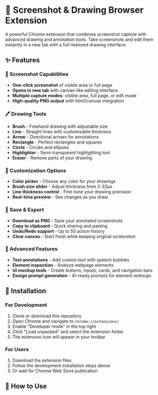 # 🎨 Screenshot & Drawing Browser Extension

A powerful Chrome extension that combines screenshot capture with advanced drawing and annotation tools. Take screenshots and edit them instantly in a new tab with a full-featured drawing interface.

## ✨ Features

### 📸 Screenshot Capabilities
- **One-click screenshot** of visible area or full page
- **Opens in new tab** with canvas-like editing interface
- **Multiple capture modes**: visible area, full page, or edit mode
- **High-quality PNG output** with html2canvas integration

### 🖊️ Drawing Tools
- **Brush** - Freehand drawing with adjustable size
- **Line** - Straight lines with customizable thickness
- **Arrow** - Directional arrows for annotations
- **Rectangle** - Perfect rectangles and squares
- **Circle** - Circles and ellipses
- **Highlighter** - Semi-transparent highlighting tool
- **Eraser** - Remove parts of your drawing

### 🎨 Customization Options
- **Color picker** - Choose any color for your drawings
- **Brush size slider** - Adjust thickness from 2-32px
- **Line thickness control** - Fine-tune your drawing precision
- **Real-time preview** - See changes as you draw

### 💾 Save & Export
- **Download as PNG** - Save your annotated screenshots
- **Copy to clipboard** - Quick sharing and pasting
- **Undo/Redo support** - Up to 50 action history
- **Clear canvas** - Start fresh while keeping original screenshot

### 💬 Advanced Features
- **Text annotations** - Add custom text with speech bubbles
- **Element inspection** - Analyze webpage elements
- **UI mockup tools** - Create buttons, inputs, cards, and navigation bars
- **Design prompt generation** - AI-ready prompts for element redesign

## 🚀 Installation

### For Development
1. Clone or download this repository
2. Open Chrome and navigate to `chrome://extensions/`
3. Enable "Developer mode" in the top right
4. Click "Load unpacked" and select the extension folder
5. The extension icon will appear in your toolbar

### For Users
1. Download the extension files
2. Follow the development installation steps above
3. Or wait for Chrome Web Store publication

## 📖 How to Use

 
 
